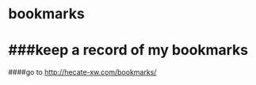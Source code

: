 bookmarks
=========

###keep a record of my bookmarks
=========
####go to <http://hecate-xw.com/bookmarks/> 
